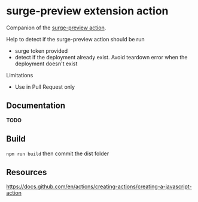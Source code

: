 # surge-preview extension action

Companion of the [surge-preview action](https://github.com/afc163/surge-preview).

Help to detect if the surge-preview action should be run
- surge token provided
- detect if the deployment already exist. Avoid teardown error when the deployment doesn't exist

Limitations
- Use in Pull Request only

## Documentation 

**TODO**

## Build

`npm run build` then commit the dist folder

## Resources

https://docs.github.com/en/actions/creating-actions/creating-a-javascript-action
